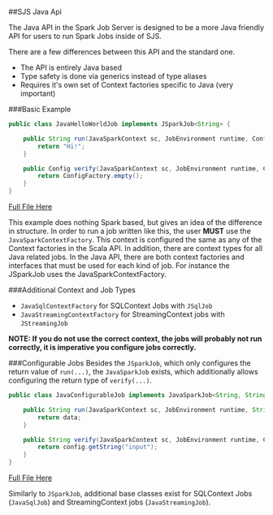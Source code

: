 ##SJS Java Api

The Java API in the Spark Job Server is designed to be a more Java friendly API for users to run Spark Jobs
inside of SJS.

There are a few differences between this API and the standard one.

- The API is entirely Java based
- Type safety is done via generics instead of type aliases
- Requires it's own set of Context factories specific to Java (very important)

###Basic Example

```java
public class JavaHelloWorldJob implements JSparkJob<String> {

    public String run(JavaSparkContext sc, JobEnvironment runtime, Config data) {
        return "Hi!";
    }

    public Config verify(JavaSparkContext sc, JobEnvironment runtime, Config config) {
        return ConfigFactory.empty();
    }
}
```
[Full File Here](https://github.com/spark-jobserver/spark-jobserver/blob/master/job-server-tests/src/main/java/spark/jobserver/JavaHelloWorldJob.java)

This example does nothing Spark based, but gives an idea of the difference in structure. In order to run a job
written like this, the user **MUST** use the `JavaSparkContextFactory`. This context is configured the same as
any of the Context factories in the Scala API. In addition, there are context types for all Java related jobs.
In the Java API, there are both context factories and interfaces that must be used for each kind of job.
For instance the JSparkJob uses the JavaSparkContextFactory.

###Additional Context and Job Types

- `JavaSqlContextFactory` for SQLContext Jobs with `JSqlJob`
- `JavaStreamingContextFactory` for StreamingContext jobs with `JStreamingJob`

**NOTE: If you do not use the correct context, the jobs will probably not run correctly, it is imperative you configure
jobs correctly.**


###Configurable Jobs
Besides the `JSparkJob`, which only configures the return value of `run(...)`, the `JavaSparkJob` exists, which additionally
allows configuring the return type of `verify(...)`.

```java
public class JavaConfigurableJob implements JavaSparkJob<String, String> {

    public String run(JavaSparkContext sc, JobEnvironment runtime, String data) {
        return data;
    }

    public String verify(JavaSparkContext sc, JobEnvironment runtime, Config config) {
        return config.getString("input");
    }
}
```
[Full File Here](https://github.com/spark-jobserver/spark-jobserver/blob/master/job-server-tests/src/main/java/spark/jobserver/JavaHelloWorldJob.java)

Similarly to `JSparkJob`, additional base classes exist for SQLContext Jobs (`JavaSqlJob`) and StreamingContext jobs (`JavaStreamingJob`).